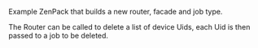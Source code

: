 Example ZenPack that builds a new router, facade and job type.

The Router can be called to delete a list of device Uids,
each Uid is then passed to a job to be deleted.
